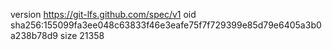version https://git-lfs.github.com/spec/v1
oid sha256:155099fa3ee048c63833f46e3eafe75f7f729399e85d79e6405a3b0a238b78d9
size 21358
